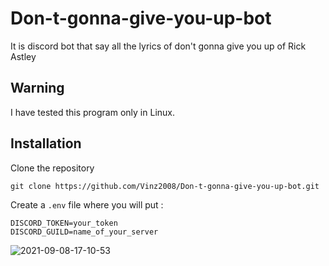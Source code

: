 # Don-t-gonna-give-you-up-bot
It is discord bot that say all the lyrics of don't gonna give you up of Rick Astley  

## Warning 
I have tested this program only in Linux.

## Installation
Clone the repository  
```
git clone https://github.com/Vinz2008/Don-t-gonna-give-you-up-bot.git 
```
Create a ```.env``` file where you will put : 
```
DISCORD_TOKEN=your_token
DISCORD_GUILD=name_of_your_server
```


![2021-09-08-17-10-53](https://user-images.githubusercontent.com/68145293/132546807-8536d2d6-3600-4df3-91b8-7243678f65b3.gif)


